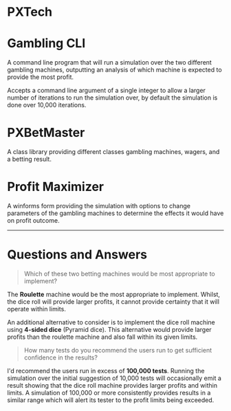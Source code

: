 # PXTech

# Gambling CLI

A command line program that will run a simulation over the two different gambling machines, outputting an analysis of which machine is expected to provide the most profit.

Accepts a command line argument of a single integer to allow a larger number of iterations to run the simulation over, by default the simulation is done over 10,000 iterations.

# PXBetMaster

A class library providing different classes gambling machines, wagers, and a betting result.

# Profit Maximizer

A winforms form providing the simulation with options to change parameters of the gambling machines to determine the effects it would have on profit outcome.

---

# Questions and Answers

> Which of these two betting machines would be most appropriate to implement? 

The **Roulette** machine would be the most appropriate to implement. Whilst, the dice roll will provide larger profits, it cannot provide certainty that it will operate within limits.

An additional alternative to consider is to implement the dice roll machine using **4-sided dice** (Pyramid dice). This alternative would provide larger profits than the roulette machine and also fall within its given limits.

> How many tests do you recommend the users run to get sufficient confidence in the results? 

I'd recommend the users run in excess of **100,000 tests**. Running the simulation over the initial suggestion of 10,000 tests will occasionally emit a result showing that the dice roll machine provides larger profits and within limits. A simulation of 100,000 or more consistently provides results in a similar range which will alert its tester to the profit limits being exceeded.